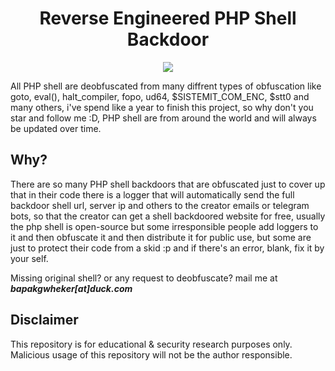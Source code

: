 <div align="center"><h1>Reverse Engineered PHP Shell Backdoor</h1></div>
<p align="center">
	<img src="https://img.shields.io/badge/PHP-all-blue">
</p>

All PHP shell are deobfuscated from many diffrent types of obfuscation like goto, eval(), halt_compiler, fopo, ud64, $SISTEMIT_COM_ENC, $stt0 and many others, i've spend like a year to finish this project, so why don't you star and follow me :D, PHP shell are from around the world and will always be updated over time.

## Why?

There are so many PHP shell backdoors that are obfuscated just to cover up that in their code there is a logger that will automatically send the full backdoor shell url, server ip and others to the creator emails or telegram bots, so that the creator can get a shell backdoored website for free, usually the php shell is open-source but some irresponsible people add loggers to it and then obfuscate it and then distribute it for public use, but some are just to protect their code from a skid :p and if there's an error, blank, fix it by your self.

Missing original shell? or any request to deobfuscate? mail me at *<b>bapakgwheker[at]duck.com</b>*

## Disclaimer

This repository is for educational & security research purposes only.
Malicious usage of this repository will not be the author responsible.
